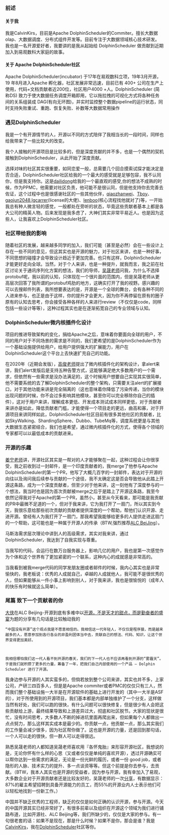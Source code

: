 
### 前述
#### 关于我
我是CalvinKirs，目前是Apache DolphinScheduler的Commiter。擅长大数据olap、大数据调度、分布式组件开发等。目前专注于大数据领域核心技术研发。
我也是一名开源爱好者，我要讲的是我从起始给 DolphinScheduler 做贡献到近期加入到易观数科大家庭的故事。

#### 关于 Apache DolphinScheduler社区
Apache DolphinScheduler(incubator) 于17年在易观数科立项，19年3月开源， 19 年8月进入Apache 孵化器，社区发展非常迅速，目前已有 400+ 公司在生产上使用，代码+文档贡献者近200位，社区用户4000 +人。DolphinScheduler (简称DS) 致力于使大数据任务调度开箱即用，它以拖拉拽的可视化方式将各种任务间的关系组装成 DAG(有向无环图)，并实时监控整个数据pipeline的运行状态，同时支持失败重试、重跑、恢复失败、补数等大数据常用操作


### 遇见DolphinScheduler

我是一个有开源情节的人，开源以不同的方式陪伴了我相当长的一段时间，同样也给我带来了一些比较大的改变。

我个人接触的开源项目是比较多的，但是深度贡献的并不多，也是一个偶然的契机接触到DolphinScheduler，从此开始了深度贡献。

选择对味的社区其实很重要，如同恋爱一般，总需要几个回合摸索试探才能决定是否合适，DolphinScheduler社区给我的一个最大的感受就是足够包容，我不认同你，但是我支持你。这是[dailidong](https://github.com/dailidong)给我的一个最直观的感受,你的想法不成熟的时候，作为PPMC，他需要对社区负责，他可能不是很认同，但是他支持你去完善去佐证，这个过程中也是很感谢社区的一些其他伙伴，[qiaozhanwei](https://github.com/qiaozhanwei)、[Tboy](https://github.com/Technoboy-)、[gaojun2048](https://github.com/gaojun2048),[lgcarrer](https://github.com/lgcareer)(license的大佬)、[lenboo](https://github.com/lenboo)(核心流程找他就对了)等，一开始我总有种人微言轻的感觉，一般都处在旁听的状态，毕竟这些贡献者基本上都是各大公司的精英人物。后来发现是我多虑了，大神们其实非常平易近人。也是因为这些人，让我喜欢上DolphinScheduler社区。

### 社区带给我的影响

随着社区的发展，越来越多同学的加入，我们可能（甚至是必然）会在一些设计上存在一些不同的意见，但这其实也是开源的魅力，对于社区来讲，也是一种好事，不同思想的碰撞才会导致设计趋近于更加完善。也只有这样，DolphinScheduler才能更好走向全球。当然，对于个人来讲，也是一种提升，就我而言，我之前在社区讨论关于通讯序列化方案的想法，我们的导师，[吴晟老师](https://github.com/wu-sheng)问我，为什么不选择protobuf呢，我以前的认知，只体现在一个很片面的范围内，但是吴晟老师从更高层次回答了我所谓的protobuf鸡肋的地方，这确实打开了我的视野。感兴趣的可以去搜邮件列表，我所想要表达的是，开源是一个全球的舞台，会有各种不同的人进来参与，也正是由于这样，你的提升才会更大，因为你不再停留在原有的圈子原有的认知去思考，你会接受各种各样的人来进行review（不仅仅是code，同样包括一些设计等等），这种过程其实也是在逐渐拓宽自己的专业领域与认知。

### DolphinScheduler微内核插件化设计

项目的推进导致架构的变化，捐给Apache之后，意味着你要面向全球的用户，不同的用户对于不同场景的需求是不同的，我们更希望的是DolphinScheduler作为一个基础设施提供给用户，给用户提供强大的扩展能力，用户在DolphinScheduler这个平台上去快速扩充自己的功能。

在2020年（近期会发版），[高俊老师](https://github.com/gaojun2048)提出了微内核插件化的架构设计，拿alert来讲，我们alert发版后是支持五种告警方式，这能够满足绝大多数用户的一个需求，但依然有一些需求是没办法满足的，这个时候用户想要自己实现其实很简单，他不需要系统的去了解DolphinScheduler的整个架构，只需要关注alert的扩展接口，对于其他功能来讲是完全隔离的（这也意味着你降低了污染传递，当你的模块出现问题的时候，你不会过多影响其他模块，甚至你可以完全移除你自己的插件），这对于用户来讲，理解成本更低、开发成本测试成本同样更低，对于贡献者来讲亦是如此，降低贡献者门槛，才能使得一个项目走的更远，曲高和寡，对于开源项目来讲同样如此，DolphinScheduler社区目前有很多其他社区的贡献者，比如SkyWalking、ShardingSphere、Dubbo、TubeMq等，调度系统更是与其他大数据生态紧密结合，我们也是希望，通过微内核插件化的方式，使得各个领域的专家都可以以最低成本的贡献进来。

### 开源的乐趣


[姜宁老师](https://github.com/WillemJiang)讲，开源社区其实是一帮对的人才能够聚在一起，这种过程会让你很享受，我之前收到过一封邮件，是一个印度贡献者的，我merge了他参与Apache DolphinScheduler的第一个PR，他写了大概几百字的一封邮件，表达对于开源的向往以及询问我后续参与贡献的一个途径，我不太确定这是否会导致他从此踏上开源这条路，成为一个深度贡献者，但至少对于他来讲，这一刻他有了深度参与的一个想法，我当时也是因为首次贡献被merge之后于是踏上了开源这条路，我至今依然记得我对于Apache的第一个PR，虽然小，甚至从今天看来，那可能是我贡献的PR中最微不足道的一个，但对于我来讲，它为我打开了一扇门，所以其实到今天，我很乐意给那些初次贡献的贡献者提供深度的一个帮助，帮他们认识开源、走进开源。曾经有人为我打开了一扇门，那我希望我能够给更多的人提供走进这扇门的一个帮助，这可能也是一种属于开源人的传承（BTW,强烈推荐[ALC BeiJing](https://github.com/alc-beijing)）。

马斯洛需求层次理论中讲到人的高级需求，其实对我来讲，通过DolphinScheduler，我达到了自我实现与尊重。

当我写的代码，会运行在数万台服务器上，影响几亿的用户，我也是第一次感觉作为个体和这个世界有了更加紧密的一个联系，这种内心的成就感是非常高的。

当我看到被我merge代码的同学发朋友圈或者邮件的时候，我内心其实也是非常愉快的，我老板说：优秀的人成就自己，卓越的人成就他人，我可能不是很优秀的人，但如果能够从一件小事上影响到别人，对于我来讲，我也是很愉悦的（成年人的快乐有时候就这么简单）。


### 尾篇 致下一个贡献者的你

[大侠](https://github.com/William-GuoWei)在ALC Beijing-开源到底有多难中以[开源，不是天才的甜点，而是勤奋者的盛宴](https://zhuanlan.zhihu.com/p/208577284)为题的分享有几句话是比较触动我的
```
“中国没有开源”这个观点我是不愿意相信的。我相信这一代年轻人，不仅仅是程序猿，而是越来越多的人，愿意参加到各行各业的非盈利团体当中去，贡献自己的想法、代码、知识，让这个世界变得更加美好。



我相信哪怕我们这一代人看不到开源的春天，我们的下一代人也不应该再看到开源的“雾霾天”。于是我们就积攒了更多的力量，筹备了一年，把我们自己内部使用的一个产品 — Dolphin Scheduler 进行了开源。
```
我身边参与开源的人其实蛮多的，但倘若放到整个公司来讲，其实也并不多，上家公司，产研三四百多人，但是是Apache commiter或者PMC的仅仅只有三人，然而我们整个基础设施一大半是在开源软件的基础上进行开发的（其中一大半是ASF的），对于所使用到的开源项目，我们基本都是内部单独维护了一个分支，这样做当然有好处，我们可以跑的很快，有什么问题可以很快修复，但是很少有人会把这些贡献给上游，最终结果导致和上游差异过大，彻底和社区脱节。大家的现状是很忙，没有时间思考，大多数人不断的掉进坑里面再爬出来，但如果每个人都做出一点点努力，那么这样其实成本是最少的。你贡献一点，他贡献一点，那么其实我们的工作量会减少很多，因为社区帮你做了。这也是开源的力量，还是回到那句话，一个人可以走的很快，但一群人可以走得很远。


熟悉吴晟老师的人都知道吴晟老师喜欢用『各怀鬼胎』来形容开源社区，我想说的是，无论你怀有什么样的心思（又或者仅仅是单纯的喜欢开源），透过开源确实可以帮你达到一些需求的满足，无论是一份光鲜的履历，或者一份 good job，或者隐形的人脉、技术实力的提升、多一点谈资等等。但这个前提是你去参与，去贡献。（BTW，我本人其实也是开源的受益者，因为参与开源，我有幸加入了易观，大多数企业对于开源贡献者还是比较友好的，吴晟老师的一次[分享](https://www.bilibili.com/video/BV17Q4y1N7iA)，有数据显示：87%的雇主希望招聘到具备开源能力的员工，而55%的开源业内人士表示他们可以轻松地找到一份新工作。）

中国并不缺乏优秀的工程师，缺乏的仅仅是如何正确的认识开源，参与开源。今天的中国开源其实已经非常好了，有很多前辈以及组织在开源这个领域为我们进行铺路布道，比如开源社、ALC Beijing等，我们所缺少的，仅仅是大家的参与。有一句很老套的话：如果不是现在，那是什么时候？如果不是你，那会是谁？我是[CalvinKirs](https://github.com/CalvinKirs)，我在[DolphinScheduler](https://github.com/apache/incubator-dolphinscheduler)社区等你。






